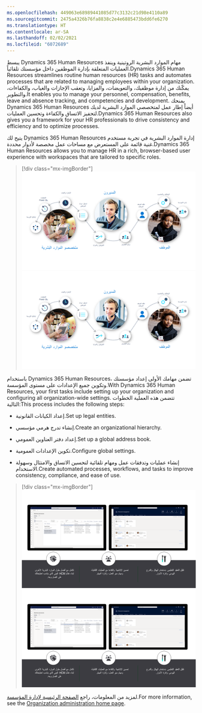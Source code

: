 ```yaml
---
ms.openlocfilehash: 449063e68989441085d77c3132c21d98e4110a89
ms.sourcegitcommit: 2475a4326b76fa8838c2e4e6885473bdd6fe6270
ms.translationtype: HT
ms.contentlocale: ar-SA
ms.lasthandoff: 02/02/2021
ms.locfileid: "6072689"
---
```

<span data-ttu-id="be5ca-101">يبسط Dynamics 365 Human Resources مهام الموارد البشرية الروتينية وينفذ العمليات المتعلقة بإدارة الموظفين داخل مؤسستك تلقائياً.</span><span class="sxs-lookup"><span data-stu-id="be5ca-101">Dynamics 365 Human Resources streamlines routine human resources (HR) tasks and automates processes that are related to managing employees within your organization.</span></span> <span data-ttu-id="be5ca-102">يمكّنك من إدارة موظفيك، والتعويضات، والمزايا، وتعقب الإجازات والغياب، والكفاءات، والتطوير.</span><span class="sxs-lookup"><span data-stu-id="be5ca-102">It enables you to manage your personnel, compensation, benefits, leave and absence tracking, and competencies and development.</span></span> <span data-ttu-id="be5ca-103">يمنحك Dynamics 365 Human Resources  أيضاً إطار عمل لمتخصصي الموارد البشرية لديك لتحفيز الاتساق والكفاءة وتحسين العمليات.</span><span class="sxs-lookup"><span data-stu-id="be5ca-103">Dynamics 365 Human Resources also gives you a framework for your HR professionals to drive consistency and efficiency and to optimize processes.</span></span>

<span data-ttu-id="be5ca-104">يتيح لك Dynamics 365 Human Resources إدارة الموارد البشرية في تجربة مستخدم غنية قائمة على المستعرض مع مساحات عمل مخصصة لأدوار محددة.</span><span class="sxs-lookup"><span data-stu-id="be5ca-104">Dynamics 365 Human Resources allows you to manage HR in a rich, browser-based user experience with workspaces that are tailored to specific roles.</span></span>

> [!div class="mx-imgBorder"]
> <span data-ttu-id="be5ca-105">[![التجارب المستندة إلى الأدوار Dynamics 365 Human Resources.](../media/streamline-tasks-c.png)](../media/streamline-tasks-c.png#lightbox)</span><span class="sxs-lookup"><span data-stu-id="be5ca-105">[![Role-based experiences in Dynamics 365 Human Resources.](../media/streamline-tasks-c.png)](../media/streamline-tasks-c.png#lightbox)</span></span>

<span data-ttu-id="be5ca-106">باستخدام Dynamics 365 Human Resources، تضمن مهامك الأولى إعداد مؤسستك وتكوين جميع الإعدادات على مستوى المؤسسة.</span><span class="sxs-lookup"><span data-stu-id="be5ca-106">With Dynamics 365 Human Resources, your first tasks include setting up your organization and configuring all organization-wide settings.</span></span>
<span data-ttu-id="be5ca-107">تتضمن هذه العملية الخطوات التالية:</span><span class="sxs-lookup"><span data-stu-id="be5ca-107">This process includes the following steps:</span></span>

-   <span data-ttu-id="be5ca-108">إعداد الكيانات القانونية.</span><span class="sxs-lookup"><span data-stu-id="be5ca-108">Set up legal entities.</span></span>

-   <span data-ttu-id="be5ca-109">إنشاء تدرج هرمي مؤسسي.</span><span class="sxs-lookup"><span data-stu-id="be5ca-109">Create an organizational hierarchy.</span></span>

-   <span data-ttu-id="be5ca-110">إعداد دفتر العناوين العمومي.</span><span class="sxs-lookup"><span data-stu-id="be5ca-110">Set up a global address book.</span></span>

-   <span data-ttu-id="be5ca-111">تكوين الإعدادات العمومية.</span><span class="sxs-lookup"><span data-stu-id="be5ca-111">Configure global settings.</span></span>

-   <span data-ttu-id="be5ca-112">إنشاء عمليات وتدفقات عمل ومهام تلقائية لتحسين الاتساق والامتثال وسهولة الاستخدام.</span><span class="sxs-lookup"><span data-stu-id="be5ca-112">Create automated processes, workflows, and tasks to improve consistency, compliance, and ease of use.</span></span>

> [!div class="mx-imgBorder"]
> <span data-ttu-id="be5ca-113">[![إدارة المؤسسة والموظفين في Dynamics 365 Human Resources.](../media/organizational-agility-c.png)](../media/organizational-agility-c.png#lightbox)</span><span class="sxs-lookup"><span data-stu-id="be5ca-113">[![Dynamics 365 Human Resources organization and personnel management.](../media/organizational-agility-c.png)](../media/organizational-agility-c.png#lightbox)</span></span>

<span data-ttu-id="be5ca-114">لمزيد من المعلومات، راجع [الصفحة الرئيسية لإدارة المؤسسة](https://docs.microsoft.com/dynamics365/fin-ops-core/fin-ops/organization-administration/organization-administration-home-page?azure-portal=true&toc=/dynamics365/human-resources/toc.json/).</span><span class="sxs-lookup"><span data-stu-id="be5ca-114">For more information, see the [Organization administration home page](https://docs.microsoft.com/dynamics365/fin-ops-core/fin-ops/organization-administration/organization-administration-home-page?azure-portal=true&toc=/dynamics365/human-resources/toc.json/).</span></span>
